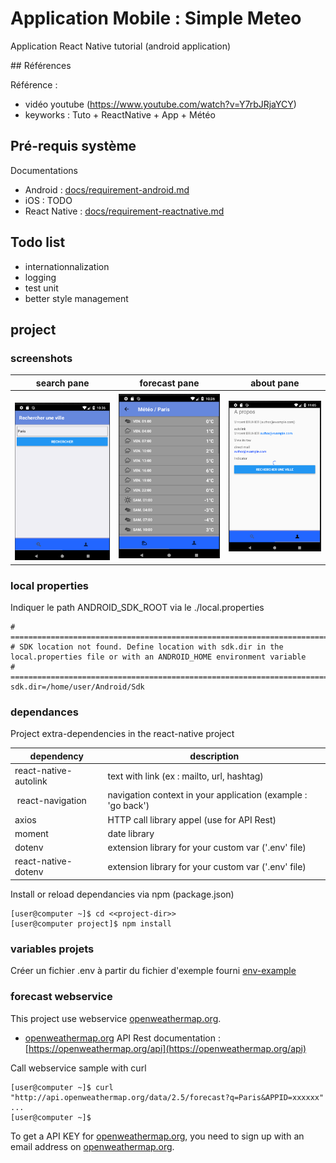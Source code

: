 Application Mobile : Simple Meteo
========================================

Application React Native tutorial (android application)

## Références

Référence :
* vidéo youtube (https://www.youtube.com/watch?v=Y7rbJRjaYCY)
* keyworks : Tuto + ReactNative + App + Météo

## Pré-requis système

Documentations
* Android : [docs/requirement-android.md](docs/requirement-android.md)
* iOS : TODO
* React Native : [docs/requirement-reactnative.md](docs/requirement-reactnative.md)

## Todo list

* internationnalization
* logging
* test unit
* better style management

## project

### screenshots

| search pane                              | forecast pane                                | about pane                              |
|:----------------------------------------:|:--------------------------------------------:|:---------------------------------------:|
| ![Search](screenshots/pane-search.png)   | ![Forecast](screenshots/pane-forecast.png)   | ![About](screenshots/pane-about.png)    |


### local properties

Indiquer le path ANDROID_SDK_ROOT via le ./local.properties
~~~text
# ====================================================================================================================================
# SDK location not found. Define location with sdk.dir in the local.properties file or with an ANDROID_HOME environment variable
# ====================================================================================================================================
sdk.dir=/home/user/Android/Sdk
~~~

### dependances

Project extra-dependencies in the react-native project

| dependency                | description                                                      |
|-------------------------- |----------------------------------------------------------------- |
| react-native-autolink     | text with link (ex : mailto, url, hashtag)                       |
| react-navigation          | navigation context in your application (example : 'go back')     |
| axios                     | HTTP call library appel (use for API Rest)                       |
| moment                    | date library                                                     |
| dotenv                    | extension library for your custom var ('.env' file)              |
| react-native-dotenv       | extension library for your custom var ('.env' file)              |

Install or reload dependancies via npm (package.json)
~~~shell
[user@computer ~]$ cd <<project-dir>>
[user@computer project]$ npm install
~~~


### variables projets

Créer un fichier .env à partir du fichier d'exemple fourni [env-example](env-example)

### forecast webservice

This project use webservice [openweathermap.org](https://openweathermap.org).

* [openweathermap.org](https://openweathermap.org) API Rest documentation : [https://openweathermap.org/api](https://openweathermap.org/api)

Call webservice sample with curl
~~~
[user@computer ~]$ curl "http://api.openweathermap.org/data/2.5/forecast?q=Paris&APPID=xxxxxx"
...
[user@computer ~]$ 
~~~

To get a API KEY for [openweathermap.org](https://openweathermap.org), you need to sign up with an email address on [openweathermap.org](https://openweathermap.org).

